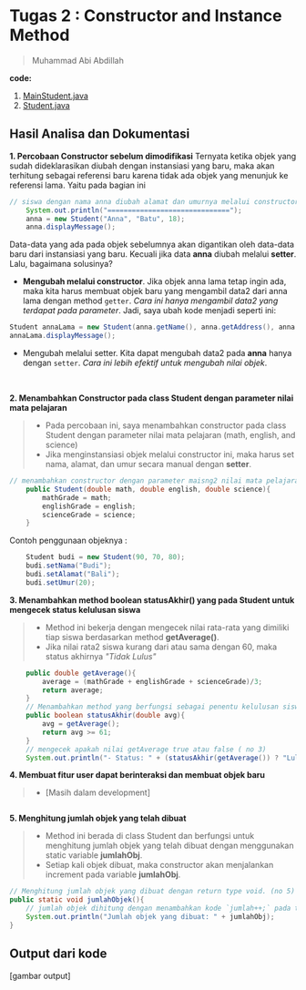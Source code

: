 # Tugas 2 : Constructor and Instance Method
> Muhammad Abi Abdillah

**code:**
1. [MainStudent.java](./MainStudent.java)
2. [Student.java](./Student.java)


## Hasil Analisa dan Dokumentasi
**1. Percobaan Constructor sebelum dimodifikasi**
Ternyata ketika objek yang sudah dideklarasikan diubah dengan instansiasi yang baru, maka akan terhitung sebagai referensi baru karena tidak ada objek yang menunjuk ke referensi lama. Yaitu pada bagian ini
```java
// siswa dengan nama anna diubah alamat dan umurnya melalui constructor
    System.out.println("==============================");
    anna = new Student("Anna", "Batu", 18);
    anna.displayMessage();
```
Data-data yang ada pada objek sebelumnya akan digantikan oleh data-data baru dari instansiasi yang baru. Kecuali jika data **anna** diubah melalui **setter**. Lalu, bagaimana solusinya?

- **Mengubah melalui constructor**. Jika objek anna lama tetap ingin ada, maka kita harus membuat objek baru yang mengambil data2 dari anna lama dengan method `getter`. _Cara ini hanya mengambil data2 yang terdapat pada parameter_. Jadi, saya ubah kode menjadi seperti ini:
```java
Student annaLama = new Student(anna.getName(), anna.getAddress(), anna.getAge());
annaLama.displayMessage();
```

- Mengubah melalui setter. Kita dapat mengubah data2 pada **anna** hanya dengan `setter`. _Cara ini lebih efektif untuk mengubah nilai objek_.

</br>

**2. Menambahkan Constructor pada class Student dengan parameter nilai mata pelajaran**
> - Pada percobaan ini, saya menambahkan constructor pada class Student dengan parameter nilai mata pelajaran (math, english, and science)
> - Jika menginstansiasi objek melalui constructor ini, maka harus set nama, alamat, dan umur secara manual dengan **setter**.
```java
// menambahkan constructor dengan parameter maisng2 nilai mata pelajaran (no 2)
    public Student(double math, double english, double science){
        mathGrade = math;
        englishGrade = english;
        scienceGrade = science;
    }
```
Contoh penggunaan objeknya :
```java
    Student budi = new Student(90, 70, 80);
    budi.setNama("Budi");
    budi.setAlamat("Bali");
    budi.setUmur(20);
```

**3. Menambahkan method boolean statusAkhir() yang pada Student untuk mengecek status kelulusan siswa**
> - Method ini bekerja dengan mengecek nilai rata-rata yang dimiliki tiap siswa berdasarkan method **getAverage()**.
> - Jika nilai rata2 siswa kurang dari atau sama dengan 60, maka status akhirnya _"Tidak Lulus"_
```java
    public double getAverage(){
        average = (mathGrade + englishGrade + scienceGrade)/3;
        return average;
    }
    // Menambahkan method yang berfungsi sebagai penentu kelulusan siswa berdasarkan average
    public boolean statusAkhir(double avg){
        avg = getAverage();
        return avg >= 61;
    }
    // mengecek apakah nilai getAverage true atau false ( no 3)
    System.out.println("- Status: " + (statusAkhir(getAverage()) ? "Lulus" : "Tidak Lulus")); 

```

**4. Membuat fitur user dapat berinteraksi dan membuat objek baru**
> - [Masih dalam development]

```java
```

**5. Menghitung jumlah objek yang telah dibuat**
> - Method ini berada di class Student dan berfungsi untuk menghitung jumlah objek yang telah dibuat dengan menggunakan static variable **jumlahObj**.
> - Setiap kali objek dibuat, maka constructor akan menjalankan increment pada variable **jumlahObj**.
```java
// Menghitung jumlah objek yang dibuat dengan return type void. (no 5)
public static void jumlahObjek(){
    // jumlah objek dihitung dengan menambahkan kode `jumlah++;` pada tiap constructor
    System.out.println("Jumlah objek yang dibuat: " + jumlahObj);
}
```

## Output dari kode
[gambar output]